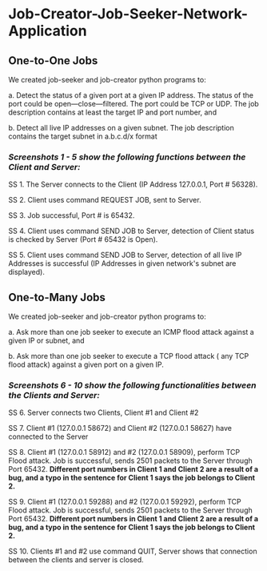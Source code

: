 # Job-Creator-Job-Seeker-Network-Application


## One-to-One Jobs

We created job-seeker and job-creator python programs to:

a. Detect the status of a given port at a given IP address. The status of the port could be open—close—filtered. The port could be TCP or UDP. The job description contains at least the target IP and port number, and 

b. Detect all live IP addresses on a given subnet. The job description contains the target subnet
in a.b.c.d/x format


### *Screenshots 1 - 5 show the following functions between the Client and Server:*

SS 1. The Server connects to the Client (IP Address 127.0.0.1, Port # 56328).

SS 2. Client uses command REQUEST JOB, sent to Server.

SS 3. Job successful, Port # is 65432.

SS 4. Client uses command SEND JOB to Server, detection of Client status is checked by Server (Port # 65432 is Open).

SS 5. Client uses command SEND JOB to Server, detection of all live IP Addresses is successful (IP Addresses in given network's subnet are displayed).



## One-to-Many Jobs

We created job-seeker and job-creator python programs to:

a. Ask more than one job seeker to execute an ICMP flood attack against a given IP or subnet, and 

b. Ask more than one job seeker to execute a TCP flood attack ( any TCP flood attack) against a given port on a given IP.


### *Screenshots 6 - 10 show the following functionalities between the Clients and Server:*

SS 6. Server connects two Clients, Client #1 and Client #2

SS 7. Client #1 (127.0.0.1 58672) and Client #2 (127.0.0.1 58627) have connected to the Server

SS 8. Client #1 (127.0.0.1 58912) and #2 (127.0.0.1 58909), perform TCP Flood attack. Job is successful, sends 2501 packets to the Server through Port 65432. **Different port numbers in Client 1 and Client 2 are a result of a bug, and a typo in the sentence for Client 1 says the job belongs to Client 2.**

SS 9. Client #1 (127.0.0.1 59288) and #2 (127.0.0.1 59292), perform TCP Flood attack. Job is successful, sends 2501 packets to the Server through Port 65432. **Different port numbers in Client 1 and Client 2 are a result of a bug, and a typo in the sentence for Client 1 says the job belongs to Client 2.**

SS 10. Clients #1 and #2 use command QUIT, Server shows that connection between the clients and server is closed.

